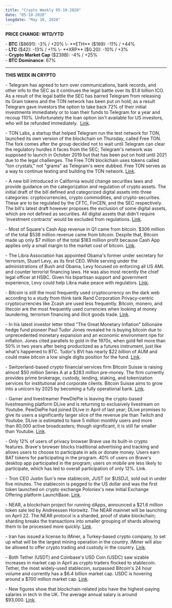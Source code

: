 ```yaml
---
title: "Crypto Weekly 05-10-2020"
date: "05-10-2020"
longdate: "May 10, 2020"
---
```


**PRICE CHANGE: WTD/YTD**

\- **BTC** ($8691): -3% / +20%  
\- **ETH** ($189): -11% / +44%  
\- **LTC** ($42): -13% / +1%  
\- **XRP** ($0.20): -10% / +3%  
\- **Crypto Market Cap** ($239B): -4% / +25%   
\- **BTC Dominance**: 67%



---

**THIS WEEK IN CRYPTO**

\- Telegram has agreed to turn over communications, bank records, and other info to the SEC as it continues the legal battle over its $1.8 billion ICO. As a result of the legal battle the SEC has barred Telegram from releasing its Gram tokens and the TON network has been put on hold; as a result Telegram gave investors the option to take back 72% of their initial investments immediately or to loan their funds to Telegram for a year and recoup 110%. Unfortunately the loan option isn't available for US investors, who will be refunded immediately.  [Link](https://www.coindesk.com/telegram-agrees-to-give-sec-bank-records-communications-in-ongoing-ton-lawsuit).   
  
\- TON Labs, a startup that helped Telegram run the test network for TON, launched its own version of the blockchain on Thursday, called Free TON. The fork comes after the group decided not to wait until Telegram can clear the regulatory hurdles it faces from the SEC; Telegram's network was supposed to launch in October 2019 but that has been put on hold until 2021 due to the legal challenges. The Free TON blockchain uses tokens called "ton crystals," not "grams" as Telegram's were dubbed. Free TON serves as a way to continue testing and building the TON network. [Link](https://www.coindesk.com/sidestepping-telegram-devs-and-validators-launch-fork-of-ton-blockchain).   
  
\- A new bill introduced in California would change securities laws and provide guidance on the categorization and regulation of crypto assets. The initial draft of the bill defined and categorized digital assets into three categories: cryptocurrencies, crypto commodities, and crypto-securities. These are to be regulated by the CFTC, FinCEN, and the SEC respectively. The bill's latest draft however proposes the exclusion of some digital assets, which are not defined as securities. All digital assets that didn't require 'investment contracts' would be excluded from regulations. [Link](https://zephyrnet.com/new-california-bill-proposes-securities-law-exemption-for-several-digital-assets/).   
  
\- Most of Square's Cash App revenue in Q1 came from bitcoin. $306 million of the total $538 million revenue came from bitcoin. Despite that, Bitcoin made up only $7 million of the total $183 million profit because Cash App applies only a small margin to the market cost of bitcoin. [Link](https://cointelegraph.com/news/most-of-cash-apps-528m-revenue-in-q1-came-from-bitcoin).   
  
\- The Libra Association has appointed Obama's former under secretary for terrorism, Stuart Levy, as its first CEO. While serving under the administrations of Bush and Obama, Levy focused on enforcing all US AML and counter terrorist financing laws. He was also most recently the chief legal officer at HSBC. Given his bipartisan support and government experience, Levy could help Libra make peace with regulators. [Link](https://cointelegraph.com/news/obamas-under-secretary-for-terrorism-appointed-ceo-of-libra).   
  
\- Bitcoin is still the most frequently used cryptocurrency on the dark web according to a study from think tank Rand Corporation Privacy-centric cryptocurrencies like Zcash are used less frequently. Bitcoin, monero, and litecoin are the most frequently used currencies when looking at money laundering, terrorism financing and illicit goods trade. [Link](https://www.theblockcrypto.com/linked/64202/rand-corporation-report-finds-bitcoin-is-still-the-dark-webs-preferred-cryptocurrency).   
  
\- In his latest investor letter titled "The Great Monetary Inflation" billionaire hedge fund pioneer Paul Tudor Jones revealed he is buying bitcoin due to unprecedented monetary expansion and an economic environment ripe for inflation. Jones cited parallels to gold in the 1970s, when gold fell more than 50% in two years after being productized as a futures instrument, just like what's happened to BTC. Tudor's BVI has nearly $22 billion of AUM and could make bitcoin a low single digits position for the fund. [Link](https://messari.io/article/paul-tudor-jones-bitcoin-investment-thesis).   
  
\- Switzerland-based crypto financial services firm Bitcoin Suisse is raising almost $50 million Series A at a $283 million pre-money. The firm currently provides prime brokerage, custody, lending, staking, and tokenization services for institutional and corporate clients. Bitcoin Suisse aims to grow into a unicorn by 2025 by becoming a fully operational bank. [Link](https://www.theblockcrypto.com/post/64518/swiss-crypto-broker-bitcoin-suisse-is-raising-series-a-at-over-280-million-pre-money-valuation).   
  
\- Gamer and livestreamer PewDiePie is leaving the crypto-based livestreaming platform DLive and is returning to exclusively livestream on Youtube. PewDiePie had joined DLive in April of last year; DLive promises to give its users a significantly larger slice of the revenue pie than Twitch and Youtube. DLive is estimated to have 5 million monthly users and more than 80,000 active broadcasters; though significant, it is still far smaller than Youtube. [Link](https://dailyhodl.com/2020/05/05/pewdiepie-quits-cryptocurrency-platform-dlive-will-livestream-exclusively-on-youtube/).   
  
\- Only 12% of users of privacy browser Brave use its built-in crypto features. Brave's browser blocks traditional advertising and tracking and allows users to choose to participate in ads or donate money. Users earn BAT tokens for participating in the program. 40% of users on Brave's desktop app participated in the program; users on mobile are less likely to participate, which has led to overall participation of only 12%. Link.   
  
\- Tron CEO Justin Sun's new stablecoin, JUST (or $USDJ), sold out in under five minutes. The stablecoin is pegged to the US dollar and was the first token launched on crypto exchange Poloniex's new Initial Exchange Offering platform LaunchBase. [Link](https://decrypt.co/27761/justin-sun-new-stablecoin-sells-out-under-five-minutes).   
  
\- NEAR, a blockchain project for running dApps, announced a $21.6 million token sale led by Andreessen Horowitz. The NEAR mainnet will be launching on April 22. The NEAR protocol is a sharded, proof of stake blockchain; sharding breaks the transactions into smaller grouping of shards allowing them to be processed more quickly. [Link](https://www.coindesk.com/near-protocol-launches-following-21m-token-sale-led-by-andreessen-horowitz).   
  
\- Iran has issued a license to iMiner, a Turkey-based crypto company, to set up what will be the largest mining operation in the country. iMiner will also be allowed to offer crypto trading and custody in the country. [Link](https://www.coindesk.com/iran-issues-license-for-nations-biggest-bitcoin-mining-operation).   
  
\- Both Tether (USDT) and Coinbase's USD Coin (USDC) saw sizable increases in market cap in April as crypto traders flocked to stablecoin. Tether, the most widely-used stablecoin, surpassed Bitcoin's 24 hour volume and currently has a $6.4 billion market cap. USDC is hovering around a $700 million market cap. [Link](https://dailyhodl.com/2020/05/04/usdt-and-usdc-market-caps-swell-in-april-as-crypto-traders-flock-to-stablecoins/).   
  
\- New figures show that blockchain-related jobs have the highest-paying salaries in tech in the UK. The average annual salary is around $93,000. [Link](https://cointelegraph.com/news/blockchain-jobs-are-the-highest-paying-tech-roles-in-the-uk).